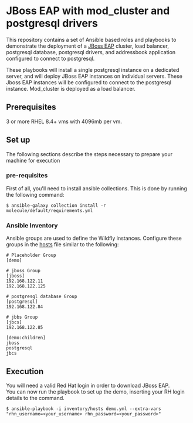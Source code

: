 # JBoss EAP with mod_cluster and postgresql drivers

This repository contains a set of Ansible based roles and playbooks to demonstrate the deployment of a [JBoss EAP](https://wildfly.org/) cluster, load balancer, postgresql database, postgresql drivers, and addressbook application configured to connect to postgresql.

These playbooks will install a single postgresql instance on a dedicated server, and will deploy JBoss EAP instances on individual servers.  These Jboss EAP instances will be configured to connect to the postgresql instance. Mod_cluster is deployed as a load balancer. 
## Prerequisites
3 or more RHEL 8.4+ vms with 4096mb per vm.


## Set up

The following sections describe the steps necessary to prepare your machine for execution

### pre-requisites

First of all, you'll need to install ansible collections.  This is done by running the following command:

    $ ansible-galaxy collection install -r molecule/default/requirements.yml

### Ansible Inventory

Ansible groups are used to define the Wildfly instances. Configure these groups in the [hosts](inventory/hosts) file similar to the following:

```
# Placeholder Group
[demo]

# jboss Group
[jboss]
192.168.122.11
192.168.122.125

# postgresql database Group
[postgresql]
192.168.122.84

# jbbs Group
[jbcs]
192.168.122.85

[demo:children]
jboss
postgresql
jbcs
```

## Execution
You will need a valid Red Hat login in order to download JBoss EAP.   
You can now run the playbook to set up the demo, inserting your RH login details to the command.


    $ ansible-playbook -i inventory/hosts demo.yml --extra-vars "rhn_username=<your_username> rhn_password=<your_password>"
